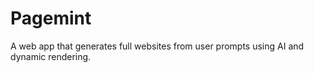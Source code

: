 # Pagemint

A web app that generates full websites from user prompts using AI and dynamic rendering.
